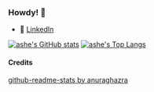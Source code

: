 ### Howdy! :cowboy_hat_face:

- :office: [LinkedIn](https://www.linkedin.com/in/ashelane)

[![ashe's GitHub stats](https://github-readme-stats-theta-six-84.vercel.app/api?username=ashexs&count_private=true&show_icons=true&title_color=30588C&text_color=A63F8A&icon_color=732959&border_color=401C33&bg_color=00010D)](https://github.com/ashexs/github-readme-stats)
[![ashe's Top Langs](https://github-readme-stats-theta-six-84.vercel.app/api/top-langs/?username=ashexs&layout=compact&title_color=30588C&text_color=A63F8A&icon_color=732959&border_color=401C33&bg_color=00010D)](https://github.com/ashexs/github-readme-stats)


#### Credits
[github-readme-stats by anuraghazra](https://github.com/ashexs/github-readme-stats)
